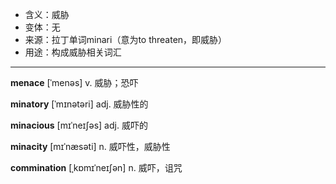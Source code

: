 - <span class="definition">含义：威胁</span>
- <span class="definition">变体：无</span>
- <span class="definition">来源：拉丁单词minari（意为to threaten，即威胁）</span>
- <span class="definition">用途：构成威胁相关词汇</span>

---

<span class="vocabulary">**menace**</span> [ˈmenəs] v. 威胁；恐吓

<span class="vocabulary">**minatory**</span> [ˈmɪnətəri] adj. 威胁性的

<span class="vocabulary">**minacious**</span> [mɪˈneɪʃəs] adj. 威吓的  

<span class="vocabulary">**minacity**</span> [mɪˈnæsәti] n. 威吓性，威胁性

<span class="vocabulary">**commination**</span> [ˌkɒmɪˈneɪʃən] n. 威吓，诅咒

